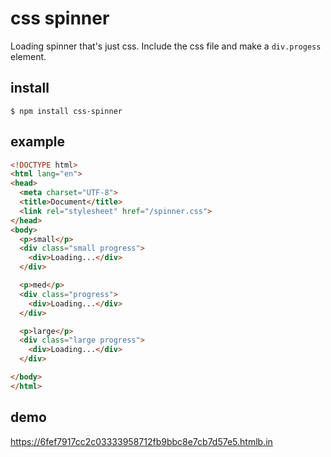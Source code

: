 # css spinner

Loading spinner that's just css. Include the css file and make a `div.progess` element.

## install

    $ npm install css-spinner

## example

```html
<!DOCTYPE html>
<html lang="en">
<head>
  <meta charset="UTF-8">
  <title>Document</title>
  <link rel="stylesheet" href="/spinner.css">
</head>
<body>
  <p>small</p>
  <div class="small progress">
    <div>Loading...</div>
  </div>

  <p>med</p>
  <div class="progress">
    <div>Loading...</div>
  </div>

  <p>large</p>
  <div class="large progress">
    <div>Loading...</div>
  </div>

</body>
</html>
```

## demo 

https://6fef7917cc2c03333958712fb9bbc8e7cb7d57e5.htmlb.in
